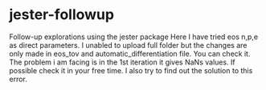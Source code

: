 # jester-followup
Follow-up explorations using the jester package
Here I have tried eos n,p,e as direct parameters. I unabled to upload full folder but the changes are only made in eos_tov and automatic_differentiation file. You can check it. The problem i am facing is in the 1st iteration it gives NaNs values. If possible check it in your free time. I also try to find out the solution to this error. 
